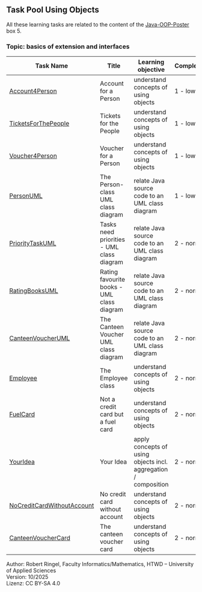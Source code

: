 ## Task Pool Using Objects

All these learning tasks are related to the content of the [Java-OOP-Poster](../JavaPosterOOP_engl.pdf) box 5. 

### Topic: basics of extension and interfaces


| **Task Name**                                    | **Title**                         | **Learning objective**                                      | **Complexity** | **Task type**          |
| ------------------------------------------------ | --------------------------------- | ----------------------------------------------------------- | -------------- | ---------------------- |
| [Account4Person](Account4Person.md)              | Account for a Person              | understand concepts of using objects                        | 1 - low        | worked out example     |
| [TicketsForThePeople](TicketsForThePeople.md)    | Tickets for the People            | understand concepts of using objects                        | 1 - low        | completion task        |
| [Voucher4Person](Voucher4Person.md)              | Voucher for a Person              | understand concepts of using objects                        | 1 - low        | imitation task         |
| [PersonUML](PersonUML.md)                        | The Person-class UML class diagram | relate Java source code to an UML class diagram            | 1 - low        | conventional task      |
| [PriorityTaskUML](PriorityTaskUML.md)            | Tasks need priorities - UML class diagram | relate Java source code to an UML class diagram  	 | 2 - normal     | conventional task      |
| [RatingBooksUML](RatingBooksUML.md)              | Rating favourite books - UML class diagram | relate Java source code to an UML class diagram    | 2 - normal     | conventional task      |
| [CanteenVoucherUML](CanteenVoucherUML.md)        | The Canteen Voucher UML class diagram | relate Java source code to an UML class diagram         | 2 - normal     | conventional task      |
| [Employee](Employee.md)                          | The Employee class                | understand concepts of using objects                        | 2 - normal     | imitation task         |
| [FuelCard](FuelCard.md)                          | Not a credit card but a fuel card | understand concepts of using objects                        | 2 - normal     | imitation task         |
| [YourIdea](YourIdea.md)                          | Your Idea                         | apply concepts of using objects incl. aggregation / composition | 2 - normal | non-specific goal task |
| [NoCreditCardWithoutAccount](NoCreditCardWithoutAccount.md) | No credit card without account | understand concepts of using objects                | 2 - normal     | completion task        |
| [CanteenVoucherCard](CanteenVoucherCard.md)      | The canteen voucher card          | understand concepts of using objects                        | 2 - normal     | conventional task      |

Author: Robert Ringel, Faculty Informatics/Mathematics, HTWD – University of Applied Sciences  
Version: 10/2025  
Lizenz: CC BY-SA 4.0



